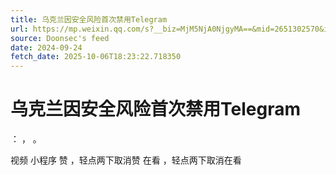 ```yaml
---
title: 乌克兰因安全风险首次禁用Telegram
url: https://mp.weixin.qq.com/s?__biz=MjM5NjA0NjgyMA==&mid=2651302570&idx=1&sn=aed0b10bbf24d819d12fb8502b68b18a
source: Doonsec's feed
date: 2024-09-24
fetch_date: 2025-10-06T18:23:22.718350
---
```


# 乌克兰因安全风险首次禁用Telegram

：
，
。

视频
小程序
赞
，轻点两下取消赞
在看
，轻点两下取消在看